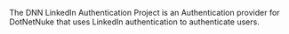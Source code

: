 The DNN LinkedIn Authentication Project is an Authentication provider for DotNetNuke that uses LinkedIn authentication to authenticate users.